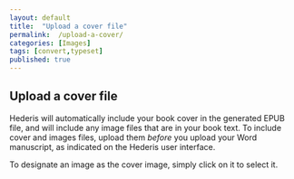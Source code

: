 ```yaml
---
layout: default
title:  "Upload a cover file"
permalink:  /upload-a-cover/
categories: [Images]
tags: [convert,typeset]
published: true
---
```


<section data-type="chapter" class="hsecchapter" data-hederis-type="hsecchapter" id="upload-a-cover" data-pi-attrs="id: upload-a-cover; data-tags: convert,typeset;" role="doc-chapter" data-tags="convert,typeset" data-author-name=" " data-book-title=" " title="Upload a cover file"><h1 data-hederis-type="hblkchaptitle" class="hblkchaptitle" id="pDNM9FJwm">Upload a cover file</h1><p class="hblkp" data-hederis-type="hblkp" id="p8U27g8HY">Hederis will automatically include your book cover in the generated EPUB file, and will include any image files that are in your book text. To include cover and images files, upload them <em data-hederis-type="hspanem" id="plCVD3WDw">before </em>you upload your Word manuscript, as indicated on the Hederis user interface.</p><p class="hblkp" data-hederis-type="hblkp" id="pT2A3vqAK">To designate an image as the cover image, simply click on it to select it.</p></section>